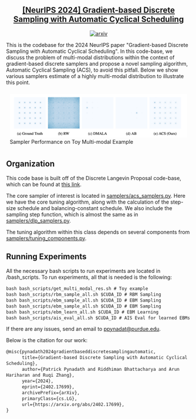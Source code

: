 <h2 align="center"> <a href="https://www.arxiv.org/abs/2502.03685">[NeurIPS 2024] Gradient-based Discrete Sampling with Automatic Cyclical Scheduling</a></h2>
<div align="center">

[![arxiv](https://img.shields.io/badge/arXiv-2402.17699-red)](https://www.arxiv.org/abs/2402.17699)
</div>


This is the codebase for the 2024 NeurIPS paper "Gradient-based Discrete Sampling with Automatic Cyclical Scheduling". In this code-base, we discuss the problem of multi-modal distributions within the context of gradient-based discrete samplers and propose a novel sampling algorithm, Automatic Cyclical Sampling (ACS), to avoid this pitfall. Below we show various samplers estimate of a highly multi-modal distribution to illustrate this point. 
<div style="display: flex; justify-content: space-around;">
  <figure style="margin: 10px;">
    <img src="assets/main_image.png" alt="Ground Truth Distribution" style="max-width: 100%;">
    <figcaption>Sampler Performance on Toy Multi-modal Example</figcaption>
  </figure>
</div>

## Organization 
This code base is built off of the Discrete Langevin Proposal code-base, which can be found at [this link](https://github.com/ruqizhang/discrete-langevin). 

The core sampler of interest is located in [samplers/acs_samplers.py](samplers/acs_samplers.py). Here we have the core tuning algorithm, along with the calculation of the step-size schedule and balancing-constant schedule. We also include the sampling step function, which is almost the same as in [samplers/dlp_samplers.py](samplers/dlp_samplers.py). 

The tuning algorithm within this class depends on several components from [samplers/tuning_components.py](samplers/tuning_components.py).

## Running Experiments
All the necessary bash scripts to run experiments are located in /bash_scripts. 
To run experiments, all that is needed is the following: 
```
bash bash_scripts/get_multi_modal_res.sh # Toy example
bash bash_scripts/rbm_sample_all.sh $CUDA_ID # RBM Sampling 
bash bash_scripts/ebm_sample_all.sh $CUDA_ID # EBM Sampling 
bash bash_scripts/ebm_sample_all.sh $CUDA_ID # EBM Sampling
bash bash_scripts/ebm_learn_all.sh $CUDA_ID # EBM Learning 
bash bash_scripts/ais_eval_all.sh $CUDA_ID # AIS Eval for learned EBMs
```

If there are any issues, send an email to ppynadat@purdue.edu. 

Below is the citation for our work: 
```
@misc{pynadath2024gradientbaseddiscretesamplingautomatic,
      title={Gradient-based Discrete Sampling with Automatic Cyclical Scheduling}, 
      author={Patrick Pynadath and Riddhiman Bhattacharya and Arun Hariharan and Ruqi Zhang},
      year={2024},
      eprint={2402.17699},
      archivePrefix={arXiv},
      primaryClass={cs.LG},
      url={https://arxiv.org/abs/2402.17699}, 
}
```